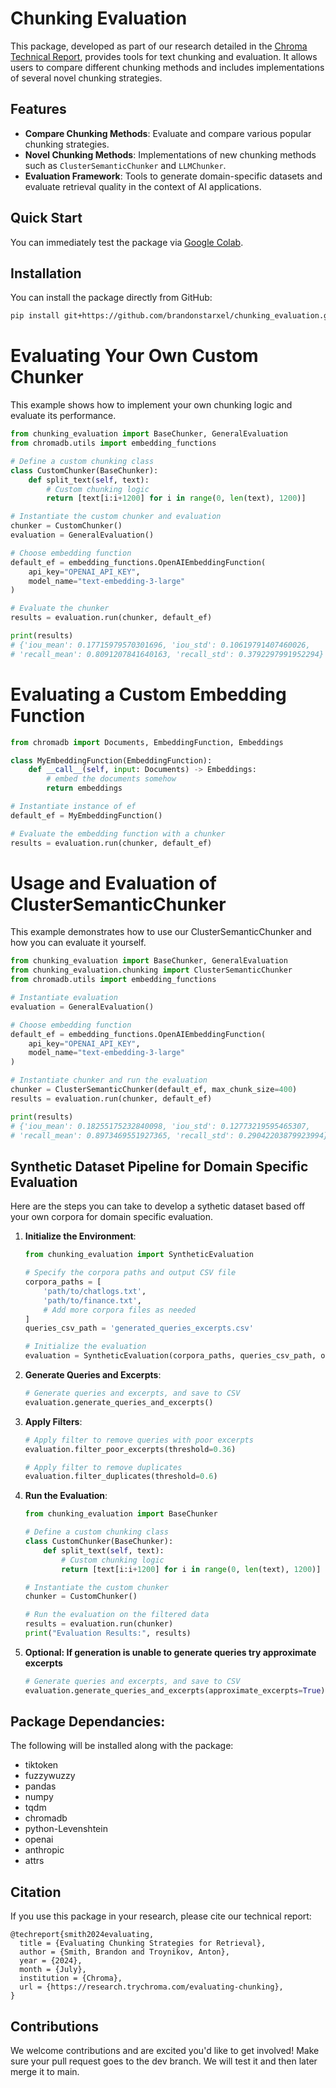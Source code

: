 # Chunking Evaluation

This package, developed as part of our research detailed in the [Chroma Technical Report](https://research.trychroma.com/evaluating-chunking), provides tools for text chunking and evaluation. It allows users to compare different chunking methods and includes implementations of several novel chunking strategies.

## Features

- **Compare Chunking Methods**: Evaluate and compare various popular chunking strategies.
- **Novel Chunking Methods**: Implementations of new chunking methods such as `ClusterSemanticChunker` and `LLMChunker`.
- **Evaluation Framework**: Tools to generate domain-specific datasets and evaluate retrieval quality in the context of AI applications.

## Quick Start

You can immediately test the package via [Google Colab](https://colab.research.google.com/drive/1J5ALtDf0_RrswRz2fktjFVeFxe2jbXuJ?usp=sharing).

## Installation

You can install the package directly from GitHub:

```bash
pip install git+https://github.com/brandonstarxel/chunking_evaluation.git
```


# Evaluating Your Own Custom Chunker
This example shows how to implement your own chunking logic and evaluate its performance.
```python
from chunking_evaluation import BaseChunker, GeneralEvaluation
from chromadb.utils import embedding_functions

# Define a custom chunking class
class CustomChunker(BaseChunker):
    def split_text(self, text):
        # Custom chunking logic
        return [text[i:i+1200] for i in range(0, len(text), 1200)]

# Instantiate the custom chunker and evaluation
chunker = CustomChunker()
evaluation = GeneralEvaluation()

# Choose embedding function
default_ef = embedding_functions.OpenAIEmbeddingFunction(
    api_key="OPENAI_API_KEY",
    model_name="text-embedding-3-large"
)

# Evaluate the chunker
results = evaluation.run(chunker, default_ef)

print(results)
# {'iou_mean': 0.17715979570301696, 'iou_std': 0.10619791407460026, 
# 'recall_mean': 0.8091207841640163, 'recall_std': 0.3792297991952294}
```

# Evaluating a Custom Embedding Function
```python
from chromadb import Documents, EmbeddingFunction, Embeddings

class MyEmbeddingFunction(EmbeddingFunction):
    def __call__(self, input: Documents) -> Embeddings:
        # embed the documents somehow
        return embeddings

# Instantiate instance of ef
default_ef = MyEmbeddingFunction()

# Evaluate the embedding function with a chunker
results = evaluation.run(chunker, default_ef)
```

# Usage and Evaluation of ClusterSemanticChunker
This example demonstrates how to use our ClusterSemanticChunker and how you can evaluate it yourself.
```python
from chunking_evaluation import BaseChunker, GeneralEvaluation
from chunking_evaluation.chunking import ClusterSemanticChunker
from chromadb.utils import embedding_functions

# Instantiate evaluation
evaluation = GeneralEvaluation()

# Choose embedding function
default_ef = embedding_functions.OpenAIEmbeddingFunction(
    api_key="OPENAI_API_KEY",
    model_name="text-embedding-3-large"
)

# Instantiate chunker and run the evaluation
chunker = ClusterSemanticChunker(default_ef, max_chunk_size=400)
results = evaluation.run(chunker, default_ef)

print(results)
# {'iou_mean': 0.18255175232840098, 'iou_std': 0.12773219595465307, 
# 'recall_mean': 0.8973469551927365, 'recall_std': 0.29042203879923994}
```

## Synthetic Dataset Pipeline for Domain Specific Evaluation

Here are the steps you can take to develop a sythetic dataset based off your own corpora for domain specific evaluation.

1. **Initialize the Environment**:

    ```python
    from chunking_evaluation import SyntheticEvaluation
    
    # Specify the corpora paths and output CSV file
    corpora_paths = [
        'path/to/chatlogs.txt',
        'path/to/finance.txt',
        # Add more corpora files as needed
    ]
    queries_csv_path = 'generated_queries_excerpts.csv'
    
    # Initialize the evaluation
    evaluation = SyntheticEvaluation(corpora_paths, queries_csv_path, openai_api_key="OPENAI_API_KEY")
    ```

2. **Generate Queries and Excerpts**:

    ```python
    # Generate queries and excerpts, and save to CSV
    evaluation.generate_queries_and_excerpts()
    ```

3. **Apply Filters**:

    ```python
    # Apply filter to remove queries with poor excerpts
    evaluation.filter_poor_excerpts(threshold=0.36)
    
    # Apply filter to remove duplicates
    evaluation.filter_duplicates(threshold=0.6)
    ```

4. **Run the Evaluation**:

    ```python
    from chunking_evaluation import BaseChunker

    # Define a custom chunking class
    class CustomChunker(BaseChunker):
        def split_text(self, text):
            # Custom chunking logic
            return [text[i:i+1200] for i in range(0, len(text), 1200)]

    # Instantiate the custom chunker
    chunker = CustomChunker()

    # Run the evaluation on the filtered data
    results = evaluation.run(chunker)
    print("Evaluation Results:", results)
    ```

2. **Optional: If generation is unable to generate queries try approximate excerpts**

    ```python
    # Generate queries and excerpts, and save to CSV
    evaluation.generate_queries_and_excerpts(approximate_excerpts=True)
    ```
## Package Dependancies:
The following will be installed along with the package:
- tiktoken
- fuzzywuzzy
- pandas
- numpy
- tqdm
- chromadb
- python-Levenshtein
- openai
- anthropic
- attrs

## Citation

If you use this package in your research, please cite our technical report:
```
@techreport{smith2024evaluating,
  title = {Evaluating Chunking Strategies for Retrieval},
  author = {Smith, Brandon and Troynikov, Anton},
  year = {2024},
  month = {July},
  institution = {Chroma},
  url = {https://research.trychroma.com/evaluating-chunking},
}
```

## Contributions
We welcome contributions and are excited you'd like to get involved! 
Make sure your pull request goes to the dev branch. We will test it and then later merge it to main.
